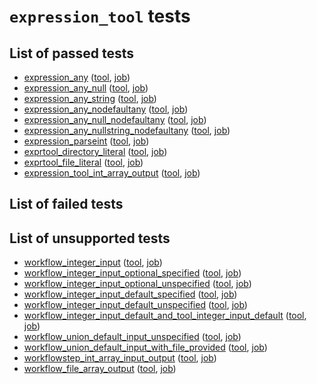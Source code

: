 # `expression_tool` tests
## List of passed tests
- [expression_any](https://github.com/common-workflow-language/common-workflow-language/tree/main/v1.0/conformance_test_v1.0.yaml#L145) ([tool](https://github.com/common-workflow-language/common-workflow-language/tree/main/v1.0/v1.0/null-expression1-tool.cwl), [job](https://github.com/common-workflow-language/common-workflow-language/tree/main/v1.0/v1.0/empty.json))
- [expression_any_null](https://github.com/common-workflow-language/common-workflow-language/tree/main/v1.0/conformance_test_v1.0.yaml#L153) ([tool](https://github.com/common-workflow-language/common-workflow-language/tree/main/v1.0/v1.0/null-expression1-tool.cwl), [job](https://github.com/common-workflow-language/common-workflow-language/tree/main/v1.0/v1.0/null-expression1-job.json))
- [expression_any_string](https://github.com/common-workflow-language/common-workflow-language/tree/main/v1.0/conformance_test_v1.0.yaml#L161) ([tool](https://github.com/common-workflow-language/common-workflow-language/tree/main/v1.0/v1.0/null-expression1-tool.cwl), [job](https://github.com/common-workflow-language/common-workflow-language/tree/main/v1.0/v1.0/null-expression2-job.json))
- [expression_any_nodefaultany](https://github.com/common-workflow-language/common-workflow-language/tree/main/v1.0/conformance_test_v1.0.yaml#L169) ([tool](https://github.com/common-workflow-language/common-workflow-language/tree/main/v1.0/v1.0/null-expression2-tool.cwl), [job](https://github.com/common-workflow-language/common-workflow-language/tree/main/v1.0/v1.0/empty.json))
- [expression_any_null_nodefaultany](https://github.com/common-workflow-language/common-workflow-language/tree/main/v1.0/conformance_test_v1.0.yaml#L176) ([tool](https://github.com/common-workflow-language/common-workflow-language/tree/main/v1.0/v1.0/null-expression2-tool.cwl), [job](https://github.com/common-workflow-language/common-workflow-language/tree/main/v1.0/v1.0/null-expression1-job.json))
- [expression_any_nullstring_nodefaultany](https://github.com/common-workflow-language/common-workflow-language/tree/main/v1.0/conformance_test_v1.0.yaml#L183) ([tool](https://github.com/common-workflow-language/common-workflow-language/tree/main/v1.0/v1.0/null-expression2-tool.cwl), [job](https://github.com/common-workflow-language/common-workflow-language/tree/main/v1.0/v1.0/null-expression2-job.json))
- [expression_parseint](https://github.com/common-workflow-language/common-workflow-language/tree/main/v1.0/conformance_test_v1.0.yaml#L213) ([tool](https://github.com/common-workflow-language/common-workflow-language/tree/main/v1.0/v1.0/parseInt-tool.cwl), [job](https://github.com/common-workflow-language/common-workflow-language/tree/main/v1.0/v1.0/parseInt-job.json))
- [exprtool_directory_literal](https://github.com/common-workflow-language/common-workflow-language/tree/main/v1.0/conformance_test_v1.0.yaml#L1270) ([tool](https://github.com/common-workflow-language/common-workflow-language/tree/main/v1.0/v1.0/dir7.cwl), [job](https://github.com/common-workflow-language/common-workflow-language/tree/main/v1.0/v1.0/dir7.yml))
- [exprtool_file_literal](https://github.com/common-workflow-language/common-workflow-language/tree/main/v1.0/conformance_test_v1.0.yaml#L1296) ([tool](https://github.com/common-workflow-language/common-workflow-language/tree/main/v1.0/v1.0/file-literal-ex.cwl), [job](https://github.com/common-workflow-language/common-workflow-language/tree/main/v1.0/v1.0/empty.json))
- [expression_tool_int_array_output](https://github.com/common-workflow-language/common-workflow-language/tree/main/v1.0/conformance_test_v1.0.yaml#L2073) ([tool](https://github.com/common-workflow-language/common-workflow-language/tree/main/v1.0/v1.0/output-arrays-int.cwl), [job](https://github.com/common-workflow-language/common-workflow-language/tree/main/v1.0/v1.0/output-arrays-int-job.json))
## List of failed tests
## List of unsupported tests
- [workflow_integer_input](https://github.com/common-workflow-language/common-workflow-language/tree/main/v1.0/conformance_test_v1.0.yaml#L1851) ([tool](https://github.com/common-workflow-language/common-workflow-language/tree/main/v1.0/v1.0/io-int-wf.cwl), [job](https://github.com/common-workflow-language/common-workflow-language/tree/main/v1.0/v1.0/io-int.json))
- [workflow_integer_input_optional_specified](https://github.com/common-workflow-language/common-workflow-language/tree/main/v1.0/conformance_test_v1.0.yaml#L1858) ([tool](https://github.com/common-workflow-language/common-workflow-language/tree/main/v1.0/v1.0/io-int-optional-wf.cwl), [job](https://github.com/common-workflow-language/common-workflow-language/tree/main/v1.0/v1.0/io-int.json))
- [workflow_integer_input_optional_unspecified](https://github.com/common-workflow-language/common-workflow-language/tree/main/v1.0/conformance_test_v1.0.yaml#L1865) ([tool](https://github.com/common-workflow-language/common-workflow-language/tree/main/v1.0/v1.0/io-int-optional-wf.cwl), [job](https://github.com/common-workflow-language/common-workflow-language/tree/main/v1.0/v1.0/empty.json))
- [workflow_integer_input_default_specified](https://github.com/common-workflow-language/common-workflow-language/tree/main/v1.0/conformance_test_v1.0.yaml#L1872) ([tool](https://github.com/common-workflow-language/common-workflow-language/tree/main/v1.0/v1.0/io-int-default-wf.cwl), [job](https://github.com/common-workflow-language/common-workflow-language/tree/main/v1.0/v1.0/io-int.json))
- [workflow_integer_input_default_unspecified](https://github.com/common-workflow-language/common-workflow-language/tree/main/v1.0/conformance_test_v1.0.yaml#L1879) ([tool](https://github.com/common-workflow-language/common-workflow-language/tree/main/v1.0/v1.0/io-int-default-wf.cwl), [job](https://github.com/common-workflow-language/common-workflow-language/tree/main/v1.0/v1.0/empty.json))
- [workflow_integer_input_default_and_tool_integer_input_default](https://github.com/common-workflow-language/common-workflow-language/tree/main/v1.0/conformance_test_v1.0.yaml#L1886) ([tool](https://github.com/common-workflow-language/common-workflow-language/tree/main/v1.0/v1.0/io-int-default-tool-and-wf.cwl), [job](https://github.com/common-workflow-language/common-workflow-language/tree/main/v1.0/v1.0/empty.json))
- [workflow_union_default_input_unspecified](https://github.com/common-workflow-language/common-workflow-language/tree/main/v1.0/conformance_test_v1.0.yaml#L2045) ([tool](https://github.com/common-workflow-language/common-workflow-language/tree/main/v1.0/v1.0/io-union-input-default-wf.cwl), [job](https://github.com/common-workflow-language/common-workflow-language/tree/main/v1.0/v1.0/empty.json))
- [workflow_union_default_input_with_file_provided](https://github.com/common-workflow-language/common-workflow-language/tree/main/v1.0/conformance_test_v1.0.yaml#L2052) ([tool](https://github.com/common-workflow-language/common-workflow-language/tree/main/v1.0/v1.0/io-union-input-default-wf.cwl), [job](https://github.com/common-workflow-language/common-workflow-language/tree/main/v1.0/v1.0/io-any-file.json))
- [workflowstep_int_array_input_output](https://github.com/common-workflow-language/common-workflow-language/tree/main/v1.0/conformance_test_v1.0.yaml#L2080) ([tool](https://github.com/common-workflow-language/common-workflow-language/tree/main/v1.0/v1.0/output-arrays-int-wf.cwl), [job](https://github.com/common-workflow-language/common-workflow-language/tree/main/v1.0/v1.0/output-arrays-int-job.json))
- [workflow_file_array_output](https://github.com/common-workflow-language/common-workflow-language/tree/main/v1.0/conformance_test_v1.0.yaml#L2087) ([tool](https://github.com/common-workflow-language/common-workflow-language/tree/main/v1.0/v1.0/output-arrays-file-wf.cwl), [job](https://github.com/common-workflow-language/common-workflow-language/tree/main/v1.0/v1.0/output-arrays-file-job.json))
